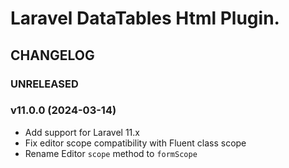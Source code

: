 # Laravel DataTables Html Plugin.

## CHANGELOG

### UNRELEASED

### v11.0.0 (2024-03-14)

- Add support for Laravel 11.x
- Fix editor scope compatibility with Fluent class scope
- Rename Editor `scope` method to `formScope`
